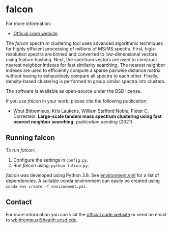 falcon
======

For more information:

* [Official code website](https://github.com/bittremieux/falcon)

The _falcon_ spectrum clustering tool uses advanced algorithmic techniques for highly efficient processing of millions of MS/MS spectra. First, high-resolution spectra are binned and converted to low-dimensional vectors using feature hashing. Next, the spectrum vectors are used to construct nearest neighbor indexes for fast similarity searching. The nearest neighbor indexes are used to efficiently compute a sparse pairwise distance matrix without having to exhaustively compare all spectra to each other. Finally, density-based clustering is performed to group similar spectra into clusters.

The software is available as open-source under the BSD license.

If you use _falcon_ in your work, please cite the following publication:

- Wout Bittremieux, Kris Laukens, William Stafford Noble, Pieter C. Dorrestein. **Large-scale tandem mass spectrum clustering using fast nearest neighbor searching.** _publication pending_ (2021).

Running falcon
--------------

To run _falcon_:

1. Configure the settings in `config.py`.
2. Run _falcon_ using: `python falcon.py`.

_falcon_ was developed using Python 3.8. See [environment.yml](https://github.com/bittremieux/falcon/blob/main/environment.yml) for a list of dependencies. A suitable conda environment can easily be created using `conda env create -f environment.yml`.

Contact
-------

For more information you can visit the [official code website](https://github.com/bittremieux/falcon) or send an email to <wbittremieux@health.ucsd.edu>.
